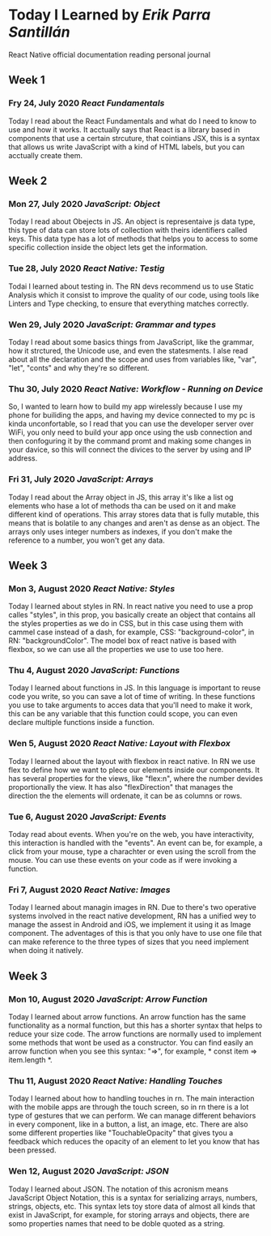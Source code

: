 # Today I Learned by *Erik Parra Santillán*

React Native official documentation reading personal journal

## Week 1

### Fry 24, July 2020 *React Fundamentals*
Today I read about the React Fundamentals and what do I need to know to use and how it works. It acctually says that React is a library based in components that use a certain strcuture, that cointians JSX, this is a syntax that allows us write JavaScript with a kind of HTML labels, but you can acctually create them.

## Week 2

### Mon 27, July 2020 *JavaScript: Object*
Today I read about Obejects in JS. An object is representaive js data type, this type of data can store lots of collection with theirs identifiers called keys. This data type has a lot of methods that helps you to access to some specific collection inside the object lets get the information.

### Tue 28, July 2020 *React Native: Testig*
Todai I learned about testing in. The RN devs recommend us to use Static Analysis 
which it consist to improve the quality of our code, using tools like Linters and Type checking, to ensure that everything matches correctly.

### Wen 29, July 2020 *JavaScript: Grammar and types*
Today I read about some basics things from JavaScript, like the grammar, how it strctured, the Unicode use, and even the statesments. I alse read about all the declaration and the scope and uses from variables like, "var", "let", "conts" and why they're so different.

### Thu 30, July 2020 *React Native: Workflow - Running on Device*
So, I wanted to learn how to build my app wirelessly because I use my phone for builiding the apps, and having my device connected to my pc is kinda unconfortable, so I read that you can use the developer server over WiFi, you only need to build your app once using the usb connection and then confoguring it by the command promt and making some changes in your davice, so this will connect the divices to the server by using and IP address.

### Fri 31, July 2020 *JavaScript: Arrays*
Today I read about the Array object in JS, this array it's like a list og elements who hase a lot of methods tha can be used on it and make different kind of operations. This array stores data that is fully mutable, this means that is bolatile to any changes and aren't as dense as an object. The arrays only uses integer numbers as indexes, if you don't make the reference to a number, you won't get any data.

## Week 3

### Mon 3, August 2020 *React Native: Styles*
Today I learned about styles in RN. In react native you need to use a prop calles "styles", in this prop, you basically create an object that contains all the styles properties as we do in CSS, but in this case using them with cammel case instead of a dash, for example, CSS: "background-color", in RN: "backgroundColor". The model box of react native is based with flexbox, so we can use all the properties we use to use too here.

### Thu 4, August 2020 *JavaScript: Functions*
Today I learned about functions in JS. In this language is important to reuse code you write, so you can save a lot of time of writing. In these functions you use to take arguments to acces data that you'll need to make it work, this can be any variable that this function could scope, you can even declare multiple functions inside a function.

### Wen 5, August 2020 *React Native: Layout with Flexbox*
Today I learned about the layout with flexbox in react native. In RN we use flex to define how we want to plece our elements inside our components. It has several properties for the views, like "flex:n", where the number devides proportionally the view. It has also "flexDirection" that manages the direction the the elements will ordenate, it can be as columns or rows.

### Tue 6, August 2020 *JavaScript: Events*
Today read about events. When you're on the web, you have interactivity, this interaction is handled with the "events". An event can be, for example, a click from your mouse, type a charachter or even using the scroll from the mouse. You can use these events on your code as if were invoking a function.

### Fri 7, August 2020 *React Native: Images*
Today I learned about managin images in RN. Due to there's two operative systems involved in the react native development, RN has a unified wey to manage the assest in Android and iOS, we implement it using it as Image component. The adventages of this is that you only have to use one file that can make reference to the three types of sizes that you need implement when doing it natively.

## Week 3

### Mon 10, August 2020 *JavaScript: Arrow Function*
Today I learned about arrow functions. An arrow function has the same functionality as a normal function, but this has a shorter syntax that helps to reduce your size code. The arrow functions are normally used to implement some methods that wont be used as a constructor. You can find easily an arrow function when you see this syntax: "=>", for example, * const item => item.length *.

### Thu 11, August 2020 *React Native: Handling Touches*
Today I learned about how to handling touches in rn. The main interaction with the mobile apps are through the touch screen, so in rn there is a lot type of gestures that we can perform. We can manage different behaviors in every component, like in a button, a list, an image, etc. There are also some different properties like "TouchableOpacity" that gives tyou a feedback which reduces the opacity of an element to let you know that has been pressed.

### Wen 12, August 2020 *JavaScript: JSON*
Today I learned about JSON. The notation of this acronism means JavaScript Object Notation, this is a syntax for serializing arrays, numbers, strings, objects, etc. This syntax lets toy store data of almost all kinds that exist in JavaScript, for example, for storing arrays and objects, there are somo properties names that need to be doble quoted as a string.